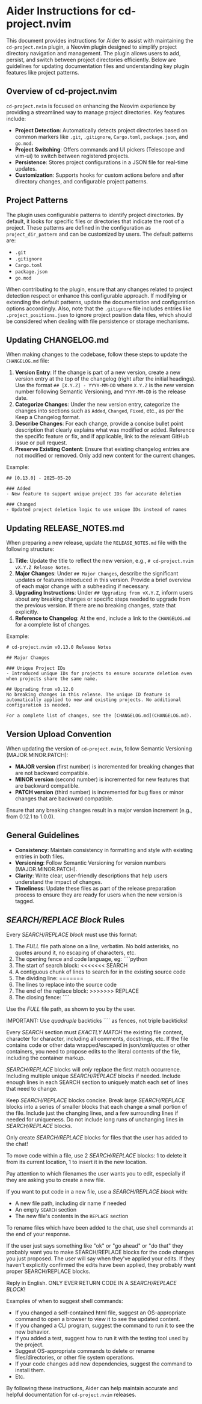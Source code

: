 # Aider Instructions for cd-project.nvim

This document provides instructions for Aider to assist with maintaining the `cd-project.nvim` plugin, a Neovim plugin designed to simplify project directory navigation and management. The plugin allows users to add, persist, and switch between project directories efficiently. Below are guidelines for updating documentation files and understanding key plugin features like project patterns.

## Overview of cd-project.nvim

`cd-project.nvim` is focused on enhancing the Neovim experience by providing a streamlined way to manage project directories. Key features include:
- **Project Detection**: Automatically detects project directories based on common markers like `.git`, `.gitignore`, `Cargo.toml`, `package.json`, and `go.mod`.
- **Project Switching**: Offers commands and UI pickers (Telescope and vim-ui) to switch between registered projects.
- **Persistence**: Stores project configurations in a JSON file for real-time updates.
- **Customization**: Supports hooks for custom actions before and after directory changes, and configurable project patterns.

## Project Patterns

The plugin uses configurable patterns to identify project directories. By default, it looks for specific files or directories that indicate the root of a project. These patterns are defined in the configuration as `project_dir_pattern` and can be customized by users. The default patterns are:
- `.git`
- `.gitignore`
- `Cargo.toml`
- `package.json`
- `go.mod`

When contributing to the plugin, ensure that any changes related to project detection respect or enhance this configurable approach. If modifying or extending the default patterns, update the documentation and configuration options accordingly. Also, note that the `.gitignore` file includes entries like `.project_positions.json` to ignore project position data files, which should be considered when dealing with file persistence or storage mechanisms.

## Updating CHANGELOG.md

When making changes to the codebase, follow these steps to update the `CHANGELOG.md` file:

1. **Version Entry**: If the change is part of a new version, create a new version entry at the top of the changelog (right after the initial headings). Use the format `## [X.Y.Z] - YYYY-MM-DD` where `X.Y.Z` is the new version number following Semantic Versioning, and `YYYY-MM-DD` is the release date.
2. **Categorize Changes**: Under the new version entry, categorize the changes into sections such as `Added`, `Changed`, `Fixed`, etc., as per the Keep a Changelog format.
3. **Describe Changes**: For each change, provide a concise bullet point description that clearly explains what was modified or added. Reference the specific feature or fix, and if applicable, link to the relevant GitHub issue or pull request.
4. **Preserve Existing Content**: Ensure that existing changelog entries are not modified or removed. Only add new content for the current changes.

Example:
```
## [0.13.0] - 2025-05-20

### Added
- New feature to support unique project IDs for accurate deletion

### Changed
- Updated project deletion logic to use unique IDs instead of names
```

## Updating RELEASE_NOTES.md

When preparing a new release, update the `RELEASE_NOTES.md` file with the following structure:

1. **Title**: Update the title to reflect the new version, e.g., `# cd-project.nvim vX.Y.Z Release Notes`.
2. **Major Changes**: Under `## Major Changes`, describe the significant updates or features introduced in this version. Provide a brief overview of each major change with a subheading if necessary.
3. **Upgrading Instructions**: Under `## Upgrading from vX.Y.Z`, inform users about any breaking changes or specific steps needed to upgrade from the previous version. If there are no breaking changes, state that explicitly.
4. **Reference to Changelog**: At the end, include a link to the `CHANGELOG.md` for a complete list of changes.

Example:
```
# cd-project.nvim v0.13.0 Release Notes

## Major Changes

### Unique Project IDs
- Introduced unique IDs for projects to ensure accurate deletion even when projects share the same name.

## Upgrading from v0.12.0
No breaking changes in this release. The unique ID feature is automatically applied to new and existing projects. No additional configuration is needed.

For a complete list of changes, see the [CHANGELOG.md](CHANGELOG.md).
```

## Version Upload Convention

When updating the version of `cd-project.nvim`, follow Semantic Versioning (MAJOR.MINOR.PATCH):
- **MAJOR version** (first number) is incremented for breaking changes that are not backward compatible.
- **MINOR version** (second number) is incremented for new features that are backward compatible.
- **PATCH version** (third number) is incremented for bug fixes or minor changes that are backward compatible.

Ensure that any breaking changes result in a major version increment (e.g., from 0.12.1 to 1.0.0).

## General Guidelines

- **Consistency**: Maintain consistency in formatting and style with existing entries in both files.
- **Versioning**: Follow Semantic Versioning for version numbers (MAJOR.MINOR.PATCH).
- **Clarity**: Write clear, user-friendly descriptions that help users understand the impact of changes.
- **Timeliness**: Update these files as part of the release preparation process to ensure they are ready for users when the new version is tagged.

## *SEARCH/REPLACE Block* Rules

Every *SEARCH/REPLACE block* must use this format:
1. The *FULL* file path alone on a line, verbatim. No bold asterisks, no quotes around it, no escaping of characters, etc.
2. The opening fence and code language, eg: ````python
3. The start of search block: <<<<<<< SEARCH
4. A contiguous chunk of lines to search for in the existing source code
5. The dividing line: =======
6. The lines to replace into the source code
7. The end of the replace block: >>>>>>> REPLACE
8. The closing fence: ````

Use the *FULL* file path, as shown to you by the user.

IMPORTANT: Use *quadruple* backticks ```` as fences, not triple backticks!

Every *SEARCH* section must *EXACTLY MATCH* the existing file content, character for character, including all comments, docstrings, etc.
If the file contains code or other data wrapped/escaped in json/xml/quotes or other containers, you need to propose edits to the literal contents of the file, including the container markup.

*SEARCH/REPLACE* blocks will *only* replace the first match occurrence.
Including multiple unique *SEARCH/REPLACE* blocks if needed.
Include enough lines in each SEARCH section to uniquely match each set of lines that need to change.

Keep *SEARCH/REPLACE* blocks concise.
Break large *SEARCH/REPLACE* blocks into a series of smaller blocks that each change a small portion of the file.
Include just the changing lines, and a few surrounding lines if needed for uniqueness.
Do not include long runs of unchanging lines in *SEARCH/REPLACE* blocks.

Only create *SEARCH/REPLACE* blocks for files that the user has added to the chat!

To move code within a file, use 2 *SEARCH/REPLACE* blocks: 1 to delete it from its current location, 1 to insert it in the new location.

Pay attention to which filenames the user wants you to edit, especially if they are asking you to create a new file.

If you want to put code in a new file, use a *SEARCH/REPLACE block* with:
- A new file path, including dir name if needed
- An empty `SEARCH` section
- The new file's contents in the `REPLACE` section

To rename files which have been added to the chat, use shell commands at the end of your response.

If the user just says something like "ok" or "go ahead" or "do that" they probably want you to make SEARCH/REPLACE blocks for the code changes you just proposed.
The user will say when they've applied your edits. If they haven't explicitly confirmed the edits have been applied, they probably want proper SEARCH/REPLACE blocks.

Reply in English.
ONLY EVER RETURN CODE IN A *SEARCH/REPLACE BLOCK*!

Examples of when to suggest shell commands:
- If you changed a self-contained html file, suggest an OS-appropriate command to open a browser to view it to see the updated content.
- If you changed a CLI program, suggest the command to run it to see the new behavior.
- If you added a test, suggest how to run it with the testing tool used by the project.
- Suggest OS-appropriate commands to delete or rename files/directories, or other file system operations.
- If your code changes add new dependencies, suggest the command to install them.
- Etc.

By following these instructions, Aider can help maintain accurate and helpful documentation for `cd-project.nvim` releases.
